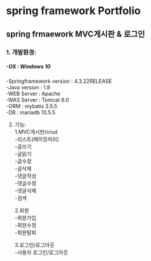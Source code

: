 # spring framework Portfolio
## spring frmaework MVC게시판 & 로그인

### 1. 개발환경: </br>
##### -OS : Windows 10</br>
-Springframework version : 4.3.22RELEASE</br>
-Java version : 1.8</br>
-WEB Server : Apache</br>
-WAS Server : Tomcat 8.0</br>
-ORM : mybatis 3.5.5</br>
-DB : mariadb 10.5.5</br>

2. 기능: </br>
   1.MVC게시판/crud  </br>
  -리스트(페이징처리) </br>
  -글쓰기  </br>
  -글읽기  </br>
  -글수정  </br>
  -글삭제  </br>
  -댓글작성  </br>
  -댓글수정  </br>
  -댓글삭제  </br>
  -검색  </br>
  
   2.회원  </br>
  -회원가입  </br>
  -회원수정  </br>
  -회원탈퇴  </br>
  
   3.로그인/로그아웃  </br>
  -사용자 로그인/로그아웃  </br>
  
   

